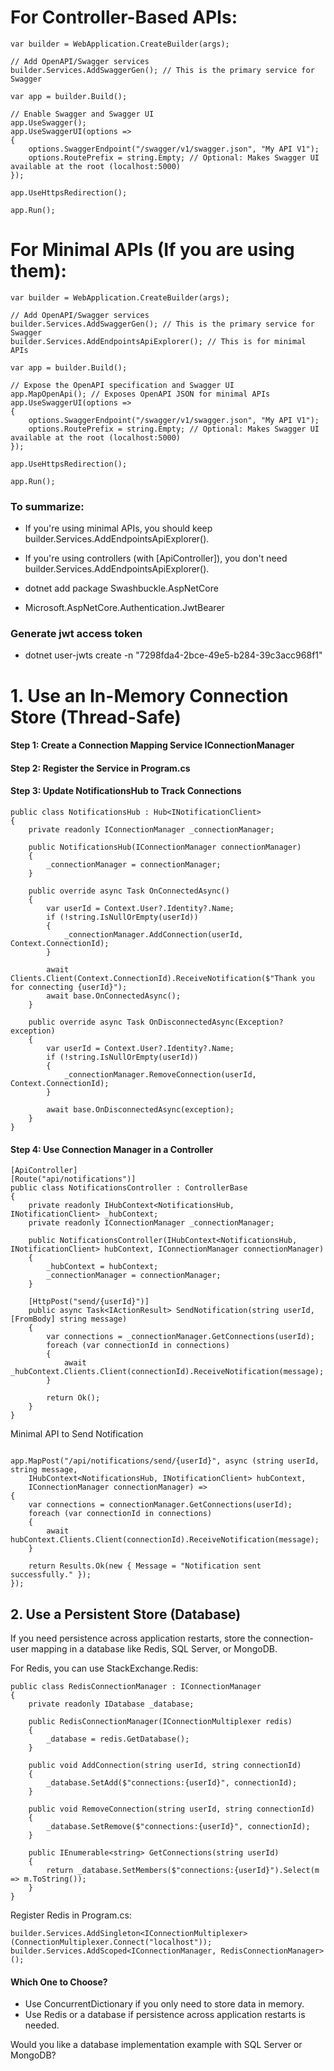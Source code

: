 # For Controller-Based APIs:
```
var builder = WebApplication.CreateBuilder(args);

// Add OpenAPI/Swagger services
builder.Services.AddSwaggerGen(); // This is the primary service for Swagger

var app = builder.Build();

// Enable Swagger and Swagger UI
app.UseSwagger();
app.UseSwaggerUI(options =>
{
    options.SwaggerEndpoint("/swagger/v1/swagger.json", "My API V1");
    options.RoutePrefix = string.Empty; // Optional: Makes Swagger UI available at the root (localhost:5000)
});

app.UseHttpsRedirection();

app.Run();

```

# For Minimal APIs (If you are using them):
```
var builder = WebApplication.CreateBuilder(args);

// Add OpenAPI/Swagger services
builder.Services.AddSwaggerGen(); // This is the primary service for Swagger
builder.Services.AddEndpointsApiExplorer(); // This is for minimal APIs

var app = builder.Build();

// Expose the OpenAPI specification and Swagger UI
app.MapOpenApi(); // Exposes OpenAPI JSON for minimal APIs
app.UseSwaggerUI(options =>
{
    options.SwaggerEndpoint("/swagger/v1/swagger.json", "My API V1");
    options.RoutePrefix = string.Empty; // Optional: Makes Swagger UI available at the root (localhost:5000)
});

app.UseHttpsRedirection();

app.Run();
```

### To summarize:
- If you're using minimal APIs, you should keep builder.Services.AddEndpointsApiExplorer().
- If you're using controllers (with [ApiController]), you don't need builder.Services.AddEndpointsApiExplorer().


- dotnet add package Swashbuckle.AspNetCore
- Microsoft.AspNetCore.Authentication.JwtBearer

### Generate jwt access token

- dotnet user-jwts create -n "7298fda4-2bce-49e5-b284-39c3acc968f1"

# 1. Use an In-Memory Connection Store (Thread-Safe)
#### Step 1: Create a Connection Mapping Service IConnectionManager
#### Step 2: Register the Service in Program.cs
#### Step 3: Update NotificationsHub to Track Connections
```
public class NotificationsHub : Hub<INotificationClient>
{
    private readonly IConnectionManager _connectionManager;

    public NotificationsHub(IConnectionManager connectionManager)
    {
        _connectionManager = connectionManager;
    }

    public override async Task OnConnectedAsync()
    {
        var userId = Context.User?.Identity?.Name;
        if (!string.IsNullOrEmpty(userId))
        {
            _connectionManager.AddConnection(userId, Context.ConnectionId);
        }

        await Clients.Client(Context.ConnectionId).ReceiveNotification($"Thank you for connecting {userId}");
        await base.OnConnectedAsync();
    }

    public override async Task OnDisconnectedAsync(Exception? exception)
    {
        var userId = Context.User?.Identity?.Name;
        if (!string.IsNullOrEmpty(userId))
        {
            _connectionManager.RemoveConnection(userId, Context.ConnectionId);
        }

        await base.OnDisconnectedAsync(exception);
    }
}

```

#### Step 4: Use Connection Manager in a Controller
```
[ApiController]
[Route("api/notifications")]
public class NotificationsController : ControllerBase
{
    private readonly IHubContext<NotificationsHub, INotificationClient> _hubContext;
    private readonly IConnectionManager _connectionManager;

    public NotificationsController(IHubContext<NotificationsHub, INotificationClient> hubContext, IConnectionManager connectionManager)
    {
        _hubContext = hubContext;
        _connectionManager = connectionManager;
    }

    [HttpPost("send/{userId}")]
    public async Task<IActionResult> SendNotification(string userId, [FromBody] string message)
    {
        var connections = _connectionManager.GetConnections(userId);
        foreach (var connectionId in connections)
        {
            await _hubContext.Clients.Client(connectionId).ReceiveNotification(message);
        }

        return Ok();
    }
}
```

Minimal API to Send Notification
```

app.MapPost("/api/notifications/send/{userId}", async (string userId, string message, 
    IHubContext<NotificationsHub, INotificationClient> hubContext, 
    IConnectionManager connectionManager) =>
{
    var connections = connectionManager.GetConnections(userId);
    foreach (var connectionId in connections)
    {
        await hubContext.Clients.Client(connectionId).ReceiveNotification(message);
    }

    return Results.Ok(new { Message = "Notification sent successfully." });
});
```
## 2. Use a Persistent Store (Database)
If you need persistence across application restarts, store the connection-user mapping in a database like Redis, SQL Server, or MongoDB.

For Redis, you can use StackExchange.Redis:
```
public class RedisConnectionManager : IConnectionManager
{
    private readonly IDatabase _database;

    public RedisConnectionManager(IConnectionMultiplexer redis)
    {
        _database = redis.GetDatabase();
    }

    public void AddConnection(string userId, string connectionId)
    {
        _database.SetAdd($"connections:{userId}", connectionId);
    }

    public void RemoveConnection(string userId, string connectionId)
    {
        _database.SetRemove($"connections:{userId}", connectionId);
    }

    public IEnumerable<string> GetConnections(string userId)
    {
        return _database.SetMembers($"connections:{userId}").Select(m => m.ToString());
    }
}

```
Register Redis in Program.cs:
```
builder.Services.AddSingleton<IConnectionMultiplexer>(ConnectionMultiplexer.Connect("localhost"));
builder.Services.AddScoped<IConnectionManager, RedisConnectionManager>();

```
#### Which One to Choose?
- Use ConcurrentDictionary if you only need to store data in memory.
- Use Redis or a database if persistence across application restarts is needed.

Would you like a database implementation example with SQL Server or MongoDB?


